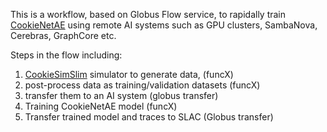 This is a workflow, based on Globus Flow service, to rapidally train [CookieNetAE](https://github.com/AISDC/CookieNetAE) using remote AI systems such as GPU clusters, SambaNova, Cerebras, GraphCore etc.

Steps in the flow including:

1. [CookieSimSlim](https://github.com/ryancoffee/CookieSimSlim) simulator to generate data, (funcX)
2. post-process data as training/validation datasets (funcX)
3. transfer them to an AI system (globus transfer)
4. Training CookieNetAE model (funcX)
5. Transfer trained model and traces to SLAC (Globus transfer)
